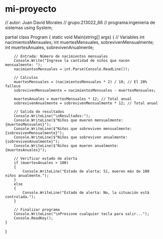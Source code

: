 # mi-proyecto
// autor: Juan David Morales 
// grupo:213022_66
// programa:ingenieria de sistemas
using System;

partial class Program
{
    static void Main(string[] args)
    {
        // Variables
        int nacimientosMensuales;
        int muertesMensuales, sobrevivenMensualmente;
        int muertesAnuales, sobrevivenAnualmente;

        // Entrada: Número de nacimientos mensuales
        Console.Write("Ingrese la cantidad de niños que nacen mensualmente: ");
        nacimientosMensuales = int.Parse(Console.ReadLine());

        // Cálculos
        muertesMensuales = (nacimientosMensuales * 2) / 10; // El 20% fallece
        sobrevivenMensualmente = nacimientosMensuales - muertesMensuales;

        muertesAnuales = muertesMensuales * 12; // Total anual
        sobrevivenAnualmente = sobrevivenMensualmente * 12; // Total anual

        // Salida de resultados
        Console.WriteLine("\nResultados:");
        Console.WriteLine($"Niños que mueren mensualmente: {muertesMensuales}");
        Console.WriteLine($"Niños que sobreviven mensualmente: {sobrevivenMensualmente}");
        Console.WriteLine($"Niños que sobreviven anualmente: {sobrevivenAnualmente}");
        Console.WriteLine($"Niños que mueren anualmente: {muertesAnuales}");

        // Verificar estado de alerta
        if (muertesAnuales > 100)
        {
            Console.WriteLine("Estado de alerta: Sí, mueren más de 100 niños anualmente.");
        }
        else
        {
            Console.WriteLine("Estado de alerta: No, la situación está controlada.");
        }

        // Finalizar programa
        Console.WriteLine("\nPresione cualquier tecla para salir...");
        Console.ReadKey();
    }
}
